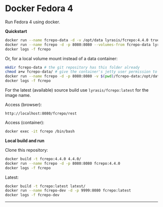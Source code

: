 Docker Fedora 4
===============

Run Fedora 4 using docker.

**Quickstart**

```bash
docker run --name fcrepo-data -d -v /opt/data lyrasis/fcrepo:4.4.0 true
docker run --name fcrepo -d -p 8080:8080 --volumes-from fcrepo-data lyrasis/fcrepo:4.4.0
docker logs -f fcrepo
```

Or, for a local volume mount instead of a data container:

```bash
mkdir fcrepo-data # the git repository has this folder already
chmod a+w fcrepo-data/ # give the container's jetty user permission to write
docker run --name fcrepo -d -p 8080:8080 -v $(pwd)/fcrepo-data:/opt/data lyrasis/fcrepo:4.4.0
docker logs -f fcrepo
```

For the latest (available) source build use `lyrasis/fcrepo:latest` for the image name.

Access (browser):

```
http://localhost:8080/fcrepo/rest
```

Access (container):

```bash
docker exec -it fcrepo /bin/bash
```

**Local build and run**

Clone this repository:

```bash
docker build -t fcrepo:4.4.0 4.4.0/
docker run --name fcrepo -d -p 8080:8080 fcrepo:4.4.0
docker logs -f fcrepo
```

Latest:

```bash
docker build -t fcrepo:latest latest/
docker run --name fcrepo-dev -d -p 9999:8080 fcrepo:latest
docker logs -f fcrepo-dev
```

---
